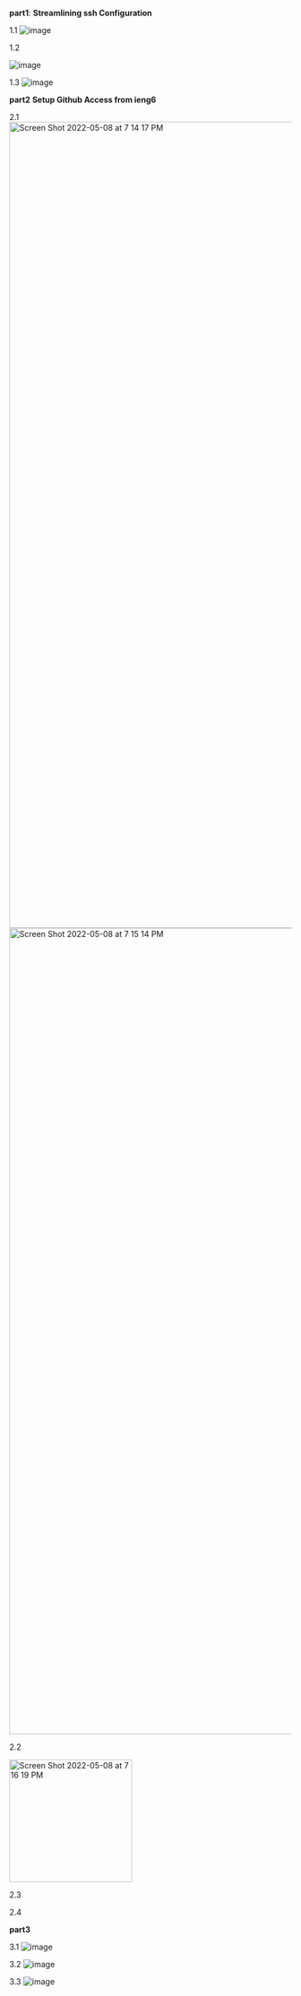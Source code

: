 **part1**:
**Streamlining ssh Configuration**


1.1
![image](https://user-images.githubusercontent.com/97008935/167276588-1c13da4f-48f6-4bd7-b9c8-b60fb7d0945b.png)

1.2

![image](https://user-images.githubusercontent.com/97008935/167276736-d10ba536-7a6b-4507-8138-b702df63aade.png)

1.3
![image](https://user-images.githubusercontent.com/97008935/167279204-850dad56-747b-4adf-b584-2f798d0699bf.png)

**part2**
**Setup Github Access from ieng6**

2.1 
<img width="1440" alt="Screen Shot 2022-05-08 at 7 14 17 PM" src="https://user-images.githubusercontent.com/97008935/167329268-fdff3c06-c713-4f42-b47a-0e7844c87a0c.png">
<img width="1440" alt="Screen Shot 2022-05-08 at 7 15 14 PM" src="https://user-images.githubusercontent.com/97008935/167329339-cc42ca9b-6ec7-483b-a11b-95da0cc8920e.png">

2.2

<img width="219" alt="Screen Shot 2022-05-08 at 7 16 19 PM" src="https://user-images.githubusercontent.com/97008935/167329445-e8c6c346-5520-4d90-899f-d37626d26f18.png">

2.3



2.4


**part3**

3.1 
![image](https://user-images.githubusercontent.com/97008935/167281654-3a9987b7-16c8-4228-8c34-582a30a3bc36.png)


3.2 
![image](https://user-images.githubusercontent.com/97008935/167281896-962b9362-8721-43a1-ad3d-aefd235c5435.png)



3.3
![image](https://user-images.githubusercontent.com/97008935/167327780-e8101841-d4d2-4e86-b9d3-96efd80b4384.png)

